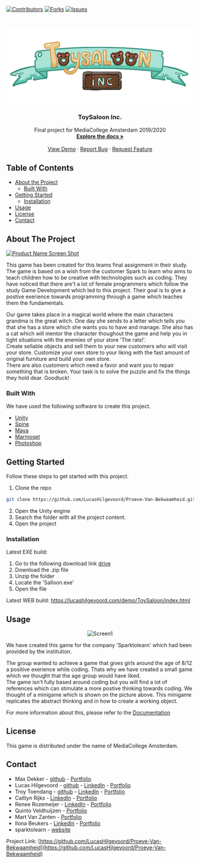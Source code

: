 <!-- PROJECT SHIELDS -->
<!--
*** I'm using markdown "reference style" links for readability.
*** Reference links are enclosed in brackets [ ] instead of parentheses ( ).
*** See the bottom of this document for the declaration of the reference variables
*** for contributors-url, forks-url, etc. This is an optional, concise syntax you may use.
*** https://www.markdownguide.org/basic-syntax/#reference-style-links
-->
[![Contributors][contributors-shield]][contributors-url]
[![Forks][forks-shield]][forks-url]
[![Issues][issues-shield]][issues-url]


<br />
<p align="center">
  <a href="https://github.com/LucasHilgevoord/Proeve-Van-Bekwaamheid">
    <img src="ToySalloon/ToySalloon/Assets/Game/Sprites/Main%20Screen/Logo%20Sprites/logo_00054.png" alt="Logo" width="500" height="200">
  </a>

  <h3 align="center">ToySaloon Inc.</h3>

  <p align="center">
    Final project for MediaCollege Amsterdam 2019/2020
    <br />
    <a href="https://drive.google.com/file/d/1EmPZ5AIcEQLI3x7PtXlkRcyaKX-yjkj4/view?usp=sharing"><strong>Explore the docs »</strong></a>
    <br />
    <br />
    <a href="https://lucashilgevoord.com/demo/ToySaloon/index.html">View Demo</a>
    ·
    <a href="https://github.com/LucasHilgevoord/Proeve-Van-Bekwaamheid/issues">Report Bug</a>
    ·
    <a href="https://github.com/LucasHilgevoord/Proeve-Van-Bekwaamheid/issues">Request Feature</a>
  </p>
</p>



<!-- TABLE OF CONTENTS -->
## Table of Contents

* [About the Project](#about-the-project)
  * [Built With](#built-with)
* [Getting Started](#getting-started)
  * [Installation](#installation)
* [Usage](#usage)
* [License](#license)
* [Contact](#contact)



<!-- ABOUT THE PROJECT -->
## About The Project

[![Product Name Screen Shot][product-screenshot]](https://lucashilgevoord.com/demo/ToySaloon/index.html)

This game has been created for this teams final assignment in their study. The game is based on a wish from the customer Spark to learn who aims to teach children how to be creative with technologies such as coding. They have noticed that there are't a lot of female programmers which follow the study Game Development which led to this project. Their goal is to give a postive exerience towards programming through a game which teaches them the fundamentals.

Our game takes place in a magical world where the main characters grandma is the great witch. One day she sends to a letter which tells you that she has a store which she wants you to have and manage. She also has a cat which will mentor the character thoughout the game and help you in tight situations with the enemies of your store 'The rats!'. \
Create sellable objects and sell them to your new customers who will visit your store. Customize your own store to your liking with the fast amount of original furniture and build your own store. \
There are also customers which need a favor and want you to repair something that is broken. Your task is to solve the puzzle and fix the things they hold dear.
Goodluck!

### Built With
We have used the following software to create this project.
* [Unity](https://unity.com/)
* [Spine](http://esotericsoftware.com/)
* [Maya](https://www.autodesk.nl/products/maya/overview)
* [Marmoset](https://marmoset.co/)
* [Photoshop](https://www.adobe.com/nl/products/photoshop.html)

<!-- GETTING STARTED -->
## Getting Started

Follow these steps to get started with this project.
1. Clone the repo
```sh
git clone https://github.com/LucasHilgevoord/Proeve-Van-Bekwaamheid.git
```
2. Open the Unity engine
3. Search the folder with all the project content.
4. Open the project

### Installation

Latest EXE build:
1. Go to the following download link [drive](https://drive.google.com/file/d/1yYnxo7ctT6m3_e5KHQ23DbOqxZ_omSHJ/view?usp=sharing)
2. Download the .zip file
3. Unzip the folder
4. Locate the 'Salloon.exe'
5. Open the file

Latest WEB build:
https://lucashilgevoord.com/demo/ToySaloon/index.html

<!-- USAGE EXAMPLES -->
## Usage
<p align="center">
<img src="https://i.imgur.com/pczpXDU.png" alt="Screen1" width="700" height="400">
</p>
We have created this game for the company 'Sparktolearn' which had been provided by the institution. 

The group wanted to achieve a game that gives girls around the age of 8/12 a positive exerience while coding. Thats why we have created a small game which we thought that the age group would have liked. \
The game isn't fully based around coding but you will find a lot of references which can stimulate a more postive thinking towards coding. We thought of a minigame which is shown on the picture above. This minigame replicates the abstract thinking and in how to create a working object.

For more information about this, please refer to the [Documentation](https://drive.google.com/file/d/1EmPZ5AIcEQLI3x7PtXlkRcyaKX-yjkj4/view?usp=sharing)


<!-- LICENSE -->
## License

This game is distributed under the name of MediaCollege Amsterdam.


<!-- CONTACT -->
## Contact

* Max Dekker - [github](https://github.com/MaxHDekker) - [Portfolio](https://xamrekked.wixsite.com/maxdekker)
* Lucas Hilgevoord - [github](https://github.com/LucasHilgevoord) - [LinkedIn](https://www.linkedin.com/in/lucashilgevoord/) - [Portfolio](https://lucashilgevoord.com)
* Troy Toendang - [github](https://github.com/Troy2000) - [LinkedIn](https://www.linkedin.com/in/troy-toendang-1ba372150/) - [Portfolio](http://troy-toendang.com/)
* Caitlyn Rijks - [LinkedIn](https://www.linkedin.com/in/caitlyn-rijks-146902153/) - [Portfolio](http://www.caitlynrijks.nl/)
* Renee Rozemeijer - [LinkedIn](https://www.linkedin.com/in/ren%C3%A9e-rozemeijer-b0aa63151/) - [Portfolio](http://reneerozemeijer.nl/)
* Quinto Veldhuijzen - [Portfolio](http://22806.hosts.ma-cloud.nl/)
* Mart Van Zanten - [Portfolio](https://martvanzanten.wixsite.com/mysite)
* Ilona Beukers - [LinkedIn](https://www.linkedin.com/in/ilona-b-b07a80142/) - [Portfolio](http://ilonabeukers.nl/)
* sparktolearn - [website](https://www.sparktolearn.org/)

Project Link: [https://github.com/LucasHilgevoord/Proeve-Van-Bekwaamheid](https://github.com/LucasHilgevoord/Proeve-Van-Bekwaamheid)

<!-- MARKDOWN LINKS & IMAGES -->
<!-- https://www.markdownguide.org/basic-syntax/#reference-style-links -->
[contributors-shield]: https://img.shields.io/github/contributors/othneildrew/Best-README-Template.svg?style=flat-square
[contributors-url]: https://github.com/LucasHilgevoord/Proeve-Van-Bekwaamheid/graphs/contributors
[forks-shield]: https://img.shields.io/github/forks/othneildrew/Best-README-Template.svg?style=flat-square
[forks-url]: https://github.com/LucasHilgevoord/Proeve-Van-Bekwaamheid/network/members
[issues-shield]: https://img.shields.io/github/issues/othneildrew/Best-README-Template.svg?style=flat-square
[issues-url]: https://github.com/LucasHilgevoord/Proeve-Van-Bekwaamheid/issues
[product-screenshot]: https://i.imgur.com/OEkaiuI.png
